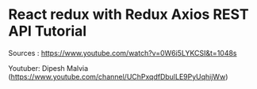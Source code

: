 # React redux with Redux Axios REST API Tutorial
Sources : https://www.youtube.com/watch?v=0W6i5LYKCSI&t=1048s

Youtuber: Dipesh Malvia (https://www.youtube.com/channel/UChPxqdfDbulLE9PyUqhijWw)
